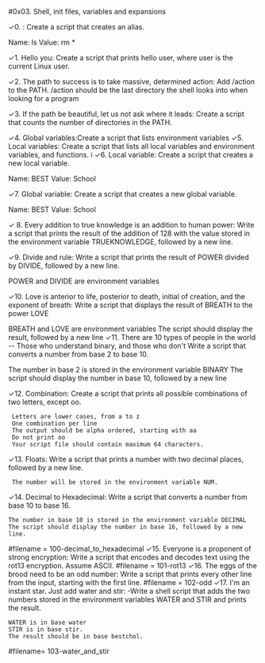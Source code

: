 #0x03. Shell, init files, variables and expansions

✓0. <o>: Create a script that creates an alias.

Name: ls
Value: rm *

✓1. Hello you: Create a script that prints hello user, where user is the current Linux user.

✓2. The path to success is to take massive, determined action: Add /action to the PATH. /action should be the last directory the shell looks into when looking for a program

✓3.  If the path be beautiful, let us not ask where it leads: Create a script that counts the number of directories in the PATH.

✓4. Global variables:Create a script that lists environment variables
✓5. Local variables: Create a script that lists all local variables and environment variables, and functions.
i
✓6. Local variable: Create a script that creates a new local variable.

Name: BEST
Value: School

✓7. Global variable: Create a script that creates a new global variable.

Name: BEST
Value: School

✓ 8. Every addition to true knowledge is an addition to human power: Write a script that prints the result of the addition of 128 with the value stored in the environment variable TRUEKNOWLEDGE, followed by a new line.

✓9. Divide and rule: Write a script that prints the result of POWER divided by DIVIDE, followed by a new line.

POWER and DIVIDE are environment variables

✓10. Love is anterior to life, posterior to death, initial of creation, and the exponent of breath: Write a script that displays the result of BREATH to the power LOVE

BREATH and LOVE are environment variables
The script should display the result, followed by a new line
✓11. There are 10 types of people in the world -- Those who understand binary, and those who don't
Write a script that converts a number from base 2 to base 10.

   The number in base 2 is stored in the environment variable BINARY
   The script should display the number in base 10, followed by a new line

✓12. Combination: Create a script that prints all possible combinations of two letters, except oo.

     Letters are lower cases, from a to z
     One combination per line
     The output should be alpha ordered, starting with aa
     Do not print oo
     Your script file should contain maximum 64 characters.

✓13. Floats: Write a script that prints a number with two decimal places, followed by a new line.

     The number will be stored in the environment variable NUM.

✓14. Decimal to Hexadecimal: Write a script that converts a number from base 10 to base 16.

    The number in base 10 is stored in the environment variable DECIMAL
    The script should display the number in base 16, followed by a new line.
#filename = 100-decimal_to_hexadecimal
✓15. Everyone is a proponent of strong encryption: Write a script that encodes and decodes text using the rot13 encryption. Assume ASCII.
#filename = 101-rot13
✓16. The eggs of the brood need to be an odd number: Write a script that prints every other line from the input, starting with the first line.
#filename = 102-odd
✓17. I'm an instant star. Just add water and stir: -Write a shell script that adds the two numbers stored in the environment variables WATER and STIR and prints the result.

    WATER is in base water
    STIR is in base stir.
    The result should be in base bestchol.
#filename= 103-water_and_stir


